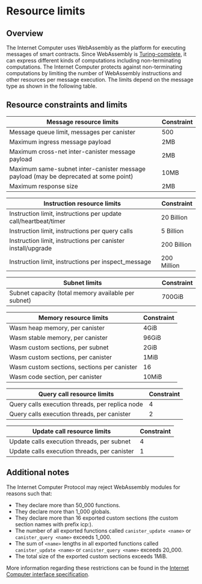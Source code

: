 # Resource limits

## Overview

The Internet Computer uses WebAssembly as the platform for executing messages of smart contracts.
Since WebAssembly is [Turing-complete](https://en.wikipedia.org/wiki/Turing_completeness), it can express different kinds of computations including non-terminating computations.
The Internet Computer protects against non-terminating computations by limiting the number of WebAssembly instructions and other resources per message execution.
The limits depend on the message type as shown in the following table.

## Resource constraints and limits

| Message resource limits                                                              | Constraint  |
| ------------------------------------------------------------------------------------ | ----------- |
| Message queue limit, messages per canister                                           | 500         |
| Maximum ingress message payload                                                      | 2MB         |
| Maximum cross-net inter-canister message payload                                     | 2MB         |
| Maximum same-subnet inter-canister message payload (may be deprecated at some point) | 10MB        |
| Maximum response size                                                                | 2MB         |

| Instruction resource limits                                                          | Constraint  |
| ------------------------------------------------------------------------------------ | ----------- |
| Instruction limit, instructions per update call/heartbeat/timer                      | 20 Billion  |
| Instruction limit, instructions per query calls                                      | 5 Billion   |
| Instruction limit, instructions per canister install/upgrade                         | 200 Billion |
| Instruction limit, instructions per inspect_message                                  | 200 Million |

| Subnet limits                                                                        | Constraint  |
| ------------------------------------------------------------------------------------ | ----------- |
| Subnet capacity (total memory available per subnet)                                  | 700GiB      |

| Memory resource limits                                                               | Constraint  |
| ------------------------------------------------------------------------------------ | ----------- |
| Wasm heap memory, per canister                                                       | 4GiB        |
| Wasm stable memory, per canister                                                     | 96GiB       |
| Wasm custom sections, per subnet                                                     | 2GiB        |
| Wasm custom sections, per canister                                                   | 1MiB        |
| Wasm custom sections, sections per canister                                          | 16          |
| Wasm code section, per canister                                                      | 10MiB       |

| Query call resource limits                                                           | Constraint  |
| ------------------------------------------------------------------------------------ | ----------- |
| Query calls execution threads, per replica node                                      | 4           |
| Query calls execution threads, per canister                                          | 2           |

| Update call resource limits                                                          | Constraint  |
| ------------------------------------------------------------------------------------ | ----------- |
| Update calls execution threads, per subnet                                           | 4           |
| Update calls execution threads, per canister                                         | 1           |

## Additional notes

The Internet Computer Protocol may reject WebAssembly modules for reasons such that:

- They declare more than 50_000 functions.
- They declare more than 1_000 globals.
- They declare more than 16 exported custom sections (the custom section names with prefix icp:).
- The number of all exported functions called `canister_update <name>` or `canister_query <name>` exceeds 1_000.
- The sum of `<name>` lengths in all exported functions called `canister_update <name>` or `canister_query <name>` exceeds 20_000.
- The total size of the exported custom sections exceeds 1MiB.

More information regarding these restrictions can be found in the [Internet Computer interface specification](https://internetcomputer.org/docs/current/references/ic-interface-spec/#system-api-module).
